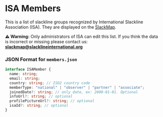 # ISA Members

This is a list of slackline groups recognized by International Slackline Association (ISA). They are displayed on the [SlackMap](https://slackmap.com/communities).

**⚠️ Warning:** Only administrators of ISA can edit this list. If you think the data is incorrect or missing please contact us: **slackmap@slacklineinternational.org**

### JSON Format for `members.json`

```ts
interface ISAMember {
  name: string;
  email: string;
  country: string; // ISO2 country code
  memberType: "national" | "observer" | "partner" | "associate";
  joinedDate?: string; // only date, ex: 2000-01-01. Optional
  infoUrl?: string; // optional
  profilePictureUrl?: string; // optional
  isaId?: string; // optional
}
```
